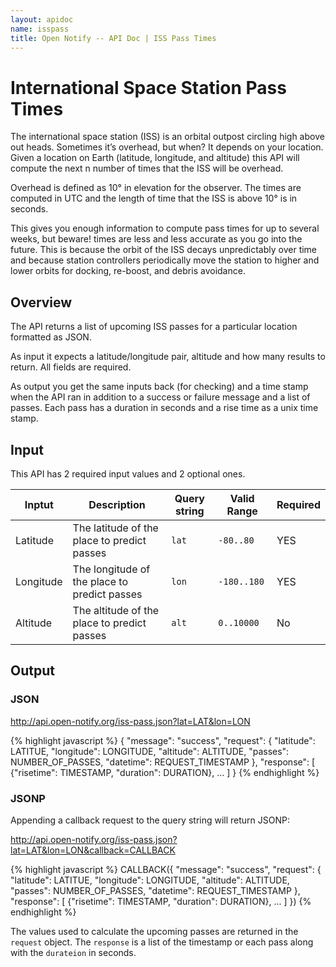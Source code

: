 ```yaml
---
layout: apidoc
name: isspass
title: Open Notify -- API Doc | ISS Pass Times
---
```


# International Space Station Pass Times


The international space station (ISS) is an orbital outpost circling high above
out heads. Sometimes it’s overhead, but when? It depends on your location. Given
a location on Earth (latitude, longitude, and altitude) this API will compute
the next n number of times that the ISS will be overhead.

Overhead is defined as 10&deg; in elevation for the observer. The times are computed
in UTC and the length of time that the ISS is above 10° is in seconds.

This gives you enough information to compute pass times for up to several
weeks, but beware! times are less and less accurate as you go into the future.
This is because the orbit of the ISS decays unpredictably over time and because
station controllers periodically move the station to higher and lower orbits
for docking, re-boost, and debris avoidance.


## Overview

The API returns a list of upcoming ISS passes for a particular location formatted
as JSON.

As input it expects a latitude/longitude pair, altitude and how many results to
return. All fields are required.

As output you get the same inputs back (for checking) and a time stamp when the
API ran in addition to a success or failure message and a list of passes. Each
pass has a duration in seconds and a rise time as a unix time stamp.

## Input

This API has 2 required input values and 2 optional ones.

<table class="table table-hover">
  <thead>
    <tr>
      <th>Inptut</th>
      <th>Description</th>
      <th>Query string</th>
      <th>Valid Range</th>
      <th>Required</th>
    </tr>
  </thead>
  <tbody>
    <tr>
      <td>Latitude</td>
      <td>The latitude of the place to predict passes</td>
      <td><code>lat</code></td>
      <td><code>-80..80</code></td>
      <td><span class="label label-important">YES</span></td>
    </tr>
    <tr>
      <td>Longitude</td>
      <td>The longitude of the place to predict passes</td>
      <td><code>lon</code></td>
      <td><code>-180..180</code></td>
      <td><span class="label label-important">YES</span></td>
    </tr>
    <tr>
      <td>Altitude</td>
      <td>The altitude of the place to predict passes</td>
      <td><code>alt</code></td>
      <td><code>0..10000</code></td>
      <td><span class="label">No</span></td>
    </tr>

  </tbody>
</table>

## Output

### JSON

<http://api.open-notify.org/iss-pass.json?lat=LAT&lon=LON>

{% highlight javascript %}
{
  "message": "success",
  "request": {
    "latitude": LATITUE,
    "longitude": LONGITUDE, 
    "altitude": ALTITUDE,
    "passes": NUMBER_OF_PASSES,
    "datetime": REQUEST_TIMESTAMP
  },
  "response": [
    {"risetime": TIMESTAMP, "duration": DURATION},
    ...
  ]
}
{% endhighlight %}

### JSONP

Appending a callback request to the query string will return JSONP:

<http://api.open-notify.org/iss-pass.json?lat=LAT&lon=LON&callback=CALLBACK>

{% highlight javascript %}
CALLBACK({
  "message": "success",
  "request": {
    "latitude": LATITUE,
    "longitude": LONGITUDE, 
    "altitude": ALTITUDE,
    "passes": NUMBER_OF_PASSES,
    "datetime": REQUEST_TIMESTAMP
  },
  "response": [
    {"risetime": TIMESTAMP, "duration": DURATION},
    ...
  ]
})
{% endhighlight %}


The values used to calculate the upcoming passes are returned in
the `request` object. The `response` is a list of the timestamp
or each pass along with the `durateion` in seconds.



